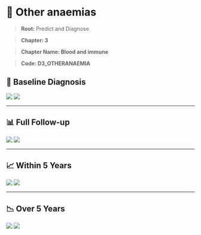 # 🧬 Other anaemias
    
> **Root:** Predict and Diagnose

> **Chapter: 3**

> **Chapter Name: Blood and immune**

> **Code: D3_OTHERANAEMIA**

## 🧪 Baseline Diagnosis

<img src="/Predict/Figures/Baseline/IMP/D3_OTHERANAEMIA.png" />

<CsvTableIMP src="/public/Predict/Data/Baseline/IMP/IMP_D3_OTHERANAEMIA.csv" label="🔍 View full results" />

<img src="/Predict/Figures/Baseline/ROC/D3_OTHERANAEMIA.png" />

<CsvTableROC src="/public/Predict/Data/Baseline/EVA/D3_OTHERANAEMIA.csv" label="🔍 View full results" />

---

## 📊 Full Follow-up

<img src="/Predict/Figures/ALL/IMP/D3_OTHERANAEMIA.png" />

<CsvTableIMP src="/public/Predict/Data/ALL/IMP/IMP_D3_OTHERANAEMIA.csv" label="🔍 View full results" />

<img src="/Predict/Figures/ALL/ROC/D3_OTHERANAEMIA.png" />

<CsvTableROC src="/public/Predict/Data/ALL/EVA/D3_OTHERANAEMIA.csv" label="🔍 View full results" />

---

## 📈 Within 5 Years

<img src="/Predict/Figures/FYears/IMP/D3_OTHERANAEMIA.png" />

<CsvTableIMP src="/public/Predict/Data/FYears/IMP/IMP_D3_OTHERANAEMIA.csv" label="🔍 View full results" />

<img src="/Predict/Figures/FYears/ROC/D3_OTHERANAEMIA.png" />

<CsvTableROC src="/public/Predict/Data/FYears/EVA/D3_OTHERANAEMIA.csv" label="🔍 View full results" />

---

## 📉 Over 5 Years

<img src="/Predict/Figures/OverFYears/IMP/D3_OTHERANAEMIA.png" />

<CsvTableIMP src="/public/Predict/Data/OverFYears/IMP/IMP_D3_OTHERANAEMIA.csv" label="🔍 View full results" />

<img src="/Predict/Figures/OverFYears/ROC/D3_OTHERANAEMIA.png" />

<CsvTableROC src="/public/Predict/Data/OverFYears/EVA/D3_OTHERANAEMIA.csv" label="🔍 View full results" />
